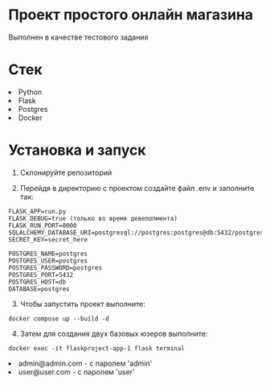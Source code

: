 # Проект простого онлайн магазина  

Выполнен в качестве тестового задания

# Стек
<li>Python
<li>Flask
<li>Postgres
<li>Docker


# Установка и запуск
1. Склонируйте репозиторий

2. Перейдя в директорию с проектом создайте файл .env и заполните так:

```
FLASK_APP=run.py
FLASK_DEBUG=true (только во время девелопмента)
FLASK_RUN_PORT=8000
SQLALCHEMY_DATABASE_URI=postgresql://postgres:postgres@db:5432/postgres
SECRET_KEY=secret_here

POSTGRES_NAME=postgres
POSTGRES_USER=postgres
POSTGRES_PASSWORD=postgres
POSTGRES_PORT=5432
POSTGRES_HOST=db
DATABASE=postgres
```

3. Чтобы запустить проект выполните:

```
docker compose up --build -d
```

4. Затем для создания двух базовых юзеров выполните:
```
docker exec -it flaskproject-app-1 flask terminal
```
<li>admin@admin.com - с паролем 'admin'
<li>user@user.com - с паролем 'user'

